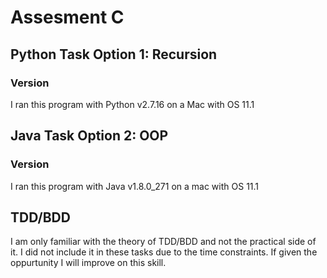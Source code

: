 # Assesment C
## Python Task Option 1: Recursion

### Version
I ran this program with Python v2.7.16 on a Mac with OS 11.1

## Java Task Option 2: OOP

### Version
I ran this program with Java v1.8.0_271 on a mac with OS 11.1

## TDD/BDD
I am only familiar with the theory of TDD/BDD and not the practical side of it. I did not include it in these tasks due to the time constraints. If given the oppurtunity I will improve on this skill. 

